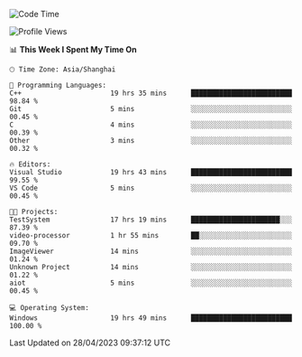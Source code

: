 <!--START_SECTION:waka-->
![Code Time](http://img.shields.io/badge/Code%20Time-897%20hrs%202%20mins-blue)

![Profile Views](http://img.shields.io/badge/Profile%20Views-3-blue)

📊 **This Week I Spent My Time On** 

```text
🕑︎ Time Zone: Asia/Shanghai

💬 Programming Languages: 
C++                      19 hrs 35 mins      █████████████████████████   98.84 % 
Git                      5 mins              ░░░░░░░░░░░░░░░░░░░░░░░░░   00.45 % 
C                        4 mins              ░░░░░░░░░░░░░░░░░░░░░░░░░   00.39 % 
Other                    3 mins              ░░░░░░░░░░░░░░░░░░░░░░░░░   00.32 % 

🔥 Editors: 
Visual Studio            19 hrs 43 mins      █████████████████████████   99.55 % 
VS Code                  5 mins              ░░░░░░░░░░░░░░░░░░░░░░░░░   00.45 % 

🐱‍💻 Projects: 
TestSystem               17 hrs 19 mins      ██████████████████████░░░   87.39 % 
video-processor          1 hr 55 mins        ██░░░░░░░░░░░░░░░░░░░░░░░   09.70 % 
ImageViewer              14 mins             ░░░░░░░░░░░░░░░░░░░░░░░░░   01.24 % 
Unknown Project          14 mins             ░░░░░░░░░░░░░░░░░░░░░░░░░   01.22 % 
aiot                     5 mins              ░░░░░░░░░░░░░░░░░░░░░░░░░   00.45 % 

💻 Operating System: 
Windows                  19 hrs 49 mins      █████████████████████████   100.00 % 
```


 Last Updated on 28/04/2023 09:37:12 UTC
<!--END_SECTION:waka-->
